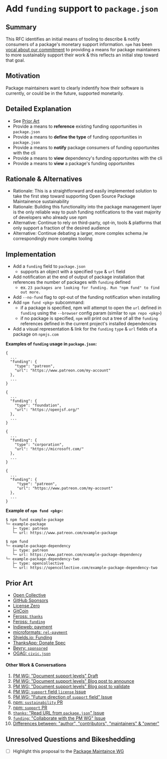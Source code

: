 # Add `funding` support to `package.json`

## Summary

This RFC identifies an initial means of tooling to describe & notify consumers of a package's monetary support information. `npm` has been [vocal about our commitment](https://blog.npmjs.org/post/187382017885/supporting-open-source-maintainers) to providing a means for package maintainers to more sustainably support their work & this reflects an initial step toward that goal. 

## Motivation

Package maintainers want to clearly indentify how their software is currently, or could be in the future, supported monetarily.

## Detailed Explanation

* See [Prior Art](#prior-art)
* Provide a means to **reference** existing funding opportunities in `package.json`
* Provide a means to **define the type** of funding opportunities in `package.json`
* Provide a means to **notify** package consumers of funding opportunites with the cli
* Provide a means to **view** dependency's funding opportunites with the cli
* Provide a means to **view** a package's funding opportunites

##  Rationale & Alternatives
* Rationale: This is a straightforward and easily implemented solution to take the first step toward supporting Open Source Package Maintainence sustainability
* Rationale: Building this functionality into the package management layer is the only reliable way to push funding notifications to the vast majority of developers who already use npm
* Alternative: Continue to rely on third-party, opt-in, tools & platforms that only support a fraction of the desired audience
* Alternative: Continue debating a larger, more complex schema /w correspondingly more complex tooling

## Implementation

* Add a `funding` field to `package.json`
  * supports an object with a specified `type` & `url` field
* Add notification at the end of output of package installation that references the number of packages with `funding` defined 
  * ex. `23 packages are looking for funding. Run "npm fund" to find out more.`
* Add `--no-fund` flag to opt-out of the funding notification when installing
* Add `npm fund <pkg>` subcommand: 
  * if a package is specified, npm will attempt to open the `url` defined in `funding` using the `--browser` config param (similar to `npm repo <pkg>`)
  * if no package is specified, `npm` will print out a tree of all the `funding` references defined in the current project's installed dependencies
* Add a visual representation & link for the `funding` `type` & `url` fields of a package on `npmjs.com`

**Examples of `funding` usage in `package.json`:**
```
{
  ...
  "funding": {
    "type": "patreon",
    "url": "https://www.patreon.com/my-account"
  },
  ...
}
```
```
{
  ...
  "funding": {
    "type": "foundation",
    "url": "https://openjsf.org/"
  },
  ...
}
```
```
{
  ...
  "funding": {
    "type": "corporation",
    "url": "https://microsoft.com/"
  },
  ...
}
```
```
{
  ...
  "funding": {
     "type": "patreon",
     "url": "https://www.patreon.com/my-account"
  },
  ...
}
```

**Example of `npm fund <pkg>`:**
```
$ npm fund example-package 
└─ example-package 
   ├─ type: patreon 
   └─ url: https://www.patreon.com/example-package 
```
```
$ npm fund 
└─ example-package-dependency
   ├─ type: patreon 
   └─ url: https://www.patreon.com/example-package-dependency
└─ example-package-dependency-two
   ├─ type: opencollective
   └─ url: https://opencollective.com/example-package-dependency-two
```

## Prior Art

* [Open Collective](https://github.com/opencollective/opencollective)
* [GitHub Sponsors](https://github.com/sponsors)
* [License Zero](https://licensezero.com/)
* [GitCoin](https://gitcoin.co/products)
* [Feross: `thanks`](https://github.com/feross/thanks)
* [Feross: `funding`](https://github.com/feross/funding)
* [Indieweb: payment](https://indieweb.org/payment)
* [microformats: `rel-payment`](http://microformats.org/wiki/rel-payment)
* [Shields.io: Funding](https://shields.io/category/funding)
* [ThanksApp: Donate Spec](https://github.com/ThanksApp/donate-spec)
* [Bevry: `sponsored`](https://github.com/bevry-archive/sponsored)
* [OGAG: `civic.json`](http://open.dc.gov/civic.json/)

#### Other Work & Conversations

1. <i id="r1"></i>[PM WG: "Document support levels" Draft](https://github.com/nodejs/package-maintenance/blob/master/docs/drafts/PACKAGE-SUPPORT.md)
2. <i id="r2"></i>[PM WG: "Document support levels" Blog post to announce](https://github.com/nodejs/package-maintenance/issues/228)
3. <i id="r3"></i>[PM WG: "Document support levels" Blog post to validate](https://github.com/nodejs/package-maintenance/issues/244)
4. <i id="r4"></i>[PM WG: `support` field `license` Issue](https://github.com/nodejs/package-maintenance/issues/218)
5. <i id="r5"></i>[PM WG: "Future direction of `support` field" Issue](https://github.com/nodejs/package-maintenance/issues/241)
6. <i id="r6"></i>[npm: `sustainability` PR](https://github.com/npm/cli/pull/187)
7. <i id="r7"></i>[npm: `support` PR](https://github.com/npm/cli/pull/246)
8. <i id="r8"></i>[`thanks`: "Read URL from `package.json`" Issue](https://github.com/feross/thanks/issues/2)
9. <i id="r9"></i>[`funding`: "Collaborate with the PM WG" Issue](https://github.com/feross/funding/issues/15)
10. <i id="r10"></i>[Differences between: "author", "contributors", "maintainers" & "owner"](https://github.com/npm/www/issues/133#issuecomment-284906561)

## Unresolved Questions and Bikeshedding
* [ ] Highlight this proposal to the [Package Maintaince WG](https://github.com/nodejs/package-maintenance/)
